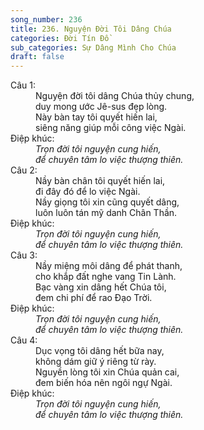 ```yaml
---
song_number: 236
title: 236. Nguyện Đời Tôi Dâng Chúa
categories: Đời Tín Đồ
sub_categories: Sự Dâng Mình Cho Chúa
draft: false
---
```

<dl><dt>Câu 1:</dt><dd data-verse="1">Nguyện đời tôi dâng Chúa thủy chung, <br/>duy mong ước Jê-sus đẹp lòng. <br/>Này bàn tay tôi quyết hiến lai, <br/>siêng năng giúp mỗi công việc Ngài. </dd><dt>Điệp khúc:</dt><dd data-chorus="1"><em>Trọn đời tôi nguyện cung hiến, <br/>để chuyên tâm lo việc thượng thiên. </em></dd><dt>Câu 2:</dt><dd data-verse="2">Nầy bàn chân tôi quyết hiến lai, <br/>đi đây đó để lo việc Ngài. <br/>Nầy giọng tôi xin cũng quyết dâng, <br/>luôn luôn tán mỹ danh Chân Thần. </dd><dt>Điệp khúc:</dt><dd data-chorus="1"><em>Trọn đời tôi nguyện cung hiến, <br/>để chuyên tâm lo việc thượng thiên. </em></dd><dt>Câu 3:</dt><dd data-verse="3">Nầy miệng môi dâng để phát thanh, <br/>cho khắp đất nghe vang Tin Lành. <br/>Bạc vàng xin dâng hết Chúa tôi, <br/>đem chi phí để rao Đạo Trời. </dd><dt>Điệp khúc:</dt><dd data-chorus="1"><em>Trọn đời tôi nguyện cung hiến, <br/>để chuyên tâm lo việc thượng thiên. </em></dd><dt>Câu 4:</dt><dd data-verse="3">Dục vọng tôi dâng hết bữa nay, <br/>không dám giữ ý riêng từ rày. <br/>Nguyền lòng tôi xin Chúa quản cai, <br/>đem biến hóa nên ngôi ngự Ngài. </dd><dt>Điệp khúc:</dt><dd data-chorus="1"><em>Trọn đời tôi nguyện cung hiến, <br/>để chuyên tâm lo việc thượng thiên. </em></dd></dl>